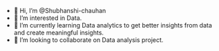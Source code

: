 - 👋 Hi, I’m @Shubhanshi-chauhan
- 👀 I’m interested in Data.
- 🌱 I’m currently learning Data analytics to get better insights from data and create meaningful insights.
- 💞️ I’m looking to collaborate on Data analysis project.
  

<!---
Shubhanshi-chauhan/Shubhanshi-chauhan is a ✨ special ✨ repository because its `README.md` (this file) appears on your GitHub profile.
You can click the Preview link to take a look at your changes.
--->

